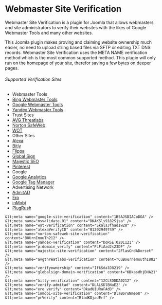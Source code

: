 # Webmaster Site Verification
Webmaster Site Verification is a plugin for Joomla that allows webmasters and site administrators to verify their websites with the likes of Google Webmaster Tools and many other websites.

This Joomla plugin makes proving and claiming website ownership much easier, no need to upload string based files via SFTP or editing TXT DNS records. Webmaster Site Verification uses the META NAME verification method which is the most common supported method. This plugin will only run on the homepage of your site, therefor saving a few bytes on deeper pages.

###### Supported Verification Sites
- Webmaster Tools
 - [Bing Webmaster Tools](http://www.bing.com/webmaster/help/how-to-verify-ownership-of-your-site-afcfefc6)
 - [Google Webmaster Tools](https://support.google.com/webmasters/answer/35659?vid=1-635750926115294249-375142463137913805)
 - [Yandex Webmaster Tools](https://yandex.com/support/webmaster/service/rights.xml)
- Trust Sites
 - [AVG Threatlabs](http://www.avgthreatlabs.com/ww-en/site-owner/)
 - [Norton SafeWeb](https://safeweb.norton.com/help/site_owners)
 - [WOT](https://www.mywot.com/wiki/Verify_your_website) 
- Other Sites
- [Alexa](http://www.alexa.com/siteowners/claim)
- [Bitly](https://bitly.com/)
- [Flippa](https://support.flippa.com/hc/en-us/articles/202470424-How-Do-I-Verify-Ownership-of-the-Site-I-am-Selling-)
- [Global Sign](https://support.globalsign.com/customer/portal/articles/1345666-verify-domain-ownership---approver-url-method-)
- [Majestic SEO](https://majestic.com/webmaster-tools)
- [Pinterest](https://help.pinterest.com/en/articles/confirm-your-website)
- Google
 - [Google Analytics](https://support.google.com/webmasters/answer/35659?vid=1-635750926115294249-375142463137913805)
 - [Google Tag Manager](https://support.google.com/webmasters/answer/35659?vid=1-635750926115294249-375142463137913805)
- Advertising Network
 - [AdmitAD](https://www.admitad.com/en/webmaster/registration/#)
 - [Ero](http://www.ero-advertising.com/)
 - [inMobi](http://www.inmobi.com/en/)
 - [PlugRush](https://www.plugrush.com/account/faq/5/55)


```
&lt;meta name="google-site-verification" content="1BSAJSDIACoDOA" />
&lt;meta name="msvalidate.01" content="DKAKSls9182Sjsa" />
&lt;meta name="wot-verification" content="SkalsJfhadIw28" />
&lt;meta name="alexaVerifyID" content="01202949749" />
&lt;meta name="norton-safeweb-site-verification" content="BOUrnEmouTh212" />
&lt;meta name="yandex-verification" content="DoRSET0201121" />
&lt;meta name="p:domain_verify" content="PLFiAad2s23DF" />
&lt;meta name="majestic-site-verification" content="2FlasCndADorset" />
&lt;meta name="avgthreatlabs-verification" content="CuBournemouth1882" />
&lt;meta name="verifyownership" content="IfkSdalD8219" />
&lt;meta name="globalsign-domain-verification" content="KDkasdhjDHA21" />
&lt;meta name="bitly-verification" content="12CLSDDDA0212" />
&lt;meta name="verify-admitad" content="DLALSDlBNaE2" />
&lt;meta name="ero_verify" content="DkadUIURaFAdD" />
&lt;meta name="inmobi-site-verification" content="DlaBoruNmeoU" />
&lt;meta name="prVerify" content="BladKDjadErf" />
```